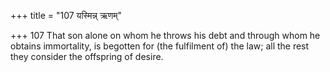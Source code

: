 +++
title = "107 यस्मिन्न् ऋणम्"

+++
107	That son alone on whom he throws his debt and through whom he obtains immortality, is begotten for (the fulfilment of) the law; all the rest they consider the offspring of desire.